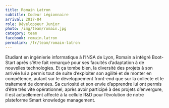 ```yaml
---
title: Romain Latron
subtitle: Codeur Légionnaire
arrival: 2017-04
role: Développeur Junior
photo: /img/team/romain.jpg
category: team
facebook: romain.latron
permalink: /fr/team/romain-latron
---
```

Etudiant en ingénierie informatique à l’INSA de Lyon, Romain a intégré Boot-Start après s’être fait remarqué pour ses facultés d’adaptation à de nouvelles technologies. Et ça tombe bien, la diversité des projets à son arrivée lui a permis tout de suite d’exploiter son agilité et de monter en compétence, autant sur le développement front-end que sur la collecte et le traitement de données. Sa curiosité et son envie d’apprendre lui ont permis d’être très vite opérationnel, après avoir participé à des projets d’envergure, il est actuellement affecté à la cellule R&D pour l’évolution de notre plateforme Smart knowledge management.

